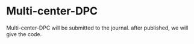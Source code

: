 # Multi-center-DPC
Multi-center-DPC will be submitted to the journal.
after published, we will give the code.
